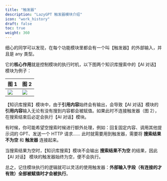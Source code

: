 ```yaml
---
title: "触发器"
description: "LazyGPT 触发器模块介绍"
icon: "work_history"
draft: false
toc: true
weight: 360
---
```


细心的同学可以发现，在每个功能模块里都会有一个叫【触发器】的外部输入，并且是 any 类型。

它的**核心作用**就是控制模块的执行时机，以下图两个知识库搜索中的【AI 对话】模块为例子：

| 图 1                         | 图 2                         |
| ---------------------------- | ---------------------------- |
| ![](/imgs/trigger1.png) | ![](/imgs/trigger2.png) |

【知识库搜索】模块中，由于**引用内容**始终会有输出，会导致【AI 对话】模块的**引用内容**输入无论有没有搜到内容都会被赋值。如果此时不连接触发器（图 2），在搜索结束后必定会执行【AI 对话】模块。

有时候，你可能希望空搜索时候进行额外处理，例如：回复固定内容、调用其他提示词的 GPT、发送一个 HTTP 请求…… 此时就需要用到触发器，需要将 **搜索结果不为空** 和 **触发器** 连接起来。

当搜索结果为空时，【知识库搜索】模块不会输出 **搜索结果不为空** 的结果，因此 【AI 对话】 模块的触发器始终为空，便不会执行。

总之，记住模块执行的逻辑就可以灵活的使用触发器：**外部输入字段（有连接的才有效）全部被赋值时才会被执行**。
